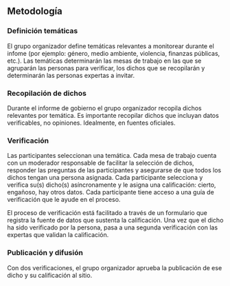## Metodología


### Definición temáticas
El grupo organizador define temáticas relevantes a monitorear durante el infome (por ejemplo: género, medio ambiente, violencia, finanzas públicas, etc.). Las temáticas determinarán las mesas de trabajo en las que se agruparán las personas para verificar, los dichos que se recopilarán y determinarán las personas expertas a invitar.

### Recopilación de dichos
Durante el informe de gobierno el grupo organizador recopila dichos relevantes por temática. Es importante recopilar dichos que incluyan datos verificables, no opiniones. Idealmente, en fuentes oficiales.

### Verificación
Las participantes seleccionan una temática. Cada mesa de trabajo cuenta con un moderador responsable de facilitar la selección de dichos, responder las preguntas de las participantes y asegurarse de que todos los dichos tengan una persona asignada. Cada participante selecciona y verifica su(s) dicho(s) asíncronamente y le asigna una calificación: cierto, engañoso, hay otros datos. Cada participante tiene acceso a una guía de verificación que le ayude en el proceso. 

El proceso de verificación está facilitado a través de un formulario que registra la fuente de datos que sustenta la calificación. Una vez que el dicho ha sido verificado por la persona, pasa a una segunda verificación con las expertas que validan la calificación. 

### Publicación y difusión
Con dos verificaciones, el grupo organizador aprueba la publicación de ese dicho y su calificación al sitio.
